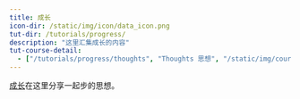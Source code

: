 ```yaml
---
title: 成长
icon-dir: /static/img/icon/data_icon.png
tut-dir: /tutorials/progress/
description: "这里汇集成长的内容"
tut-course-detail:
  - ["/tutorials/progress/thoughts", "Thoughts 思想", "/static/img/course_cover-small/np_pd.jpg"]
---
```



<a href="{{page.tut-dir}}">成长</a>在这里分享一起步的思想。 

